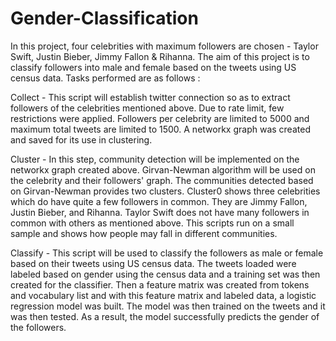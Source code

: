 # Gender-Classification

In this project, four celebrities with maximum followers are chosen - Taylor Swift, Justin Bieber, Jimmy Fallon & Rihanna. The aim of this project is to classify followers into male and female based on the tweets using US census data. Tasks performed are as follows :

Collect -
This script will establish twitter connection so as to extract followers of the celebrities mentioned above. Due to rate limit, few restrictions were applied. Followers per celebrity are limited to 5000 and maximum total tweets are limited to 1500. A networkx graph was created and saved for its use in clustering.

Cluster -
In this step, community detection will be implemented on the networkx graph created above. Girvan-Newman algorithm will be used on the celebrity and their followers' graph. The communities detected based on Girvan-Newman provides two clusters. Cluster0 shows three celebrities which do have quite a few followers in common. They are Jimmy Fallon, Justin Bieber, and Rihanna. Taylor Swift does not have many followers in common with others as mentioned above. This scripts run on a small sample and shows how people may fall in different communities. 

Classify -
This script will be used to classify the followers as male or female based on their tweets using US census data. The tweets loaded were labeled based on gender using the census data and a training set was then created for the classifier. Then a feature matrix was created from tokens and vocabulary list and with this feature matrix and labeled data, a logistic regression model was built. The model was then trained on the tweets and it was then tested. As a result, the model successfully predicts the gender of the followers.
